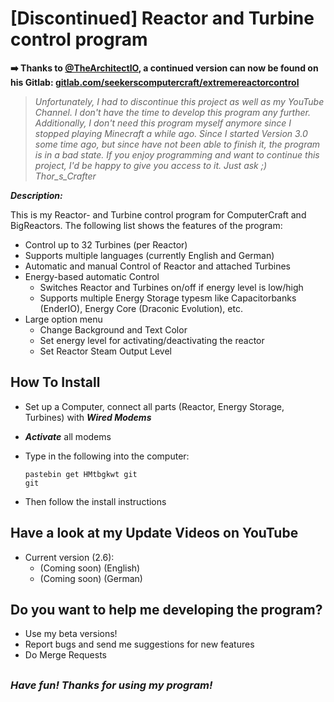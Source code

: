 # [Discontinued] Reactor and Turbine control program

**:arrow_right: Thanks to [@TheArchitectIO](https://github.com/TheArchitectIO), a continued version can now be found on his Gitlab: [gitlab.com/seekerscomputercraft/extremereactorcontrol](https://gitlab.com/seekerscomputercraft/extremereactorcontrol/)**

> *Unfortunately, I had to discontinue this project as well as my YouTube Channel. I don't have the time to develop this program any further.
Additionally, I don't need this program myself anymore since I stopped playing Minecraft a while ago.
Since I started Version 3.0 some time ago, but since have not been able to finish it, the program is in a bad state.
If you enjoy programming and want to continue this project, I'd be happy to give you access to it. Just ask ;)
Thor_s_Crafter*


***Description:***

This is my Reactor- and Turbine control program for ComputerCraft and BigReactors.
The following list shows the features of the program:
- Control up to 32 Turbines (per Reactor)
- Supports multiple languages (currently English and German)
- Automatic and manual Control of Reactor and attached Turbines
- Energy-based automatic Control
    - Switches Reactor and Turbines on/off if energy level is low/high
    - Supports multiple Energy Storage typesm like Capacitorbanks (EnderIO), Energy Core (Draconic Evolution), etc.
- Large option menu
    - Change Background and Text Color
    - Set energy level for activating/deactivating the reactor
    - Set Reactor Steam Output Level
    
## How To Install
- Set up a Computer, connect all parts (Reactor, Energy Storage, Turbines) with ***Wired Modems***
- ***Activate*** all modems
- Type in the following into the computer:

    ```
    pastebin get HMtbgkwt git
    git
    ```
        
- Then follow the install instructions

## Have a look at my Update Videos on YouTube
- Current version (2.6):
    - (Coming soon) (English)
    - (Coming soon) (German)
    
    
## Do you want to help me developing the program?
- Use my beta versions!
- Report bugs and send me suggestions for new features
- Do Merge Requests

## 


### *Have fun! Thanks for using my program!*




